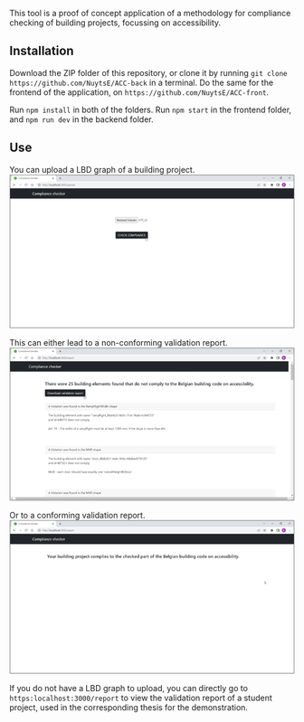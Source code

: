 This tool is a proof of concept application of a methodology for compliance checking of building projects, focussing on accessibility.

## Installation
Download the ZIP folder of this repository, or clone it by running `git clone https://github.com/NuytsE/ACC-back` in a terminal.
Do the same for the frontend of the application, on `https://github.com/NuytsE/ACC-front`.

Run `npm install` in both of the folders. 
Run `npm start` in the frontend folder, and `npm run dev` in the backend folder.

## Use
You can upload a LBD graph of a building project.
![screenshot](public/upload.png "Screenshot of the user interface on the upload page")

This can either lead to a non-conforming validation report.
![screenshot](public/report.png "Screenshot of the user interface of the validation report, with 34 violations")

Or to a conforming validation report.
![screenshot](public/conforming.png "Screenshot of the user interface on the conforming validation report")

If you do not have a LBD graph to upload, you can directly go to `https:localhost:3000/report` to view the validation report of a student project, used in the corresponding thesis for the demonstration.